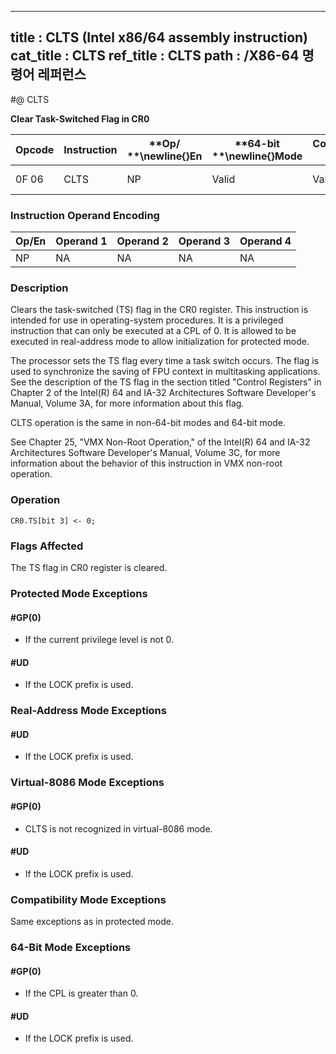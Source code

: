 ----------------------------
title : CLTS (Intel x86/64 assembly instruction)
cat_title : CLTS
ref_title : CLTS
path : /X86-64 명령어 레퍼런스
----------------------------
#@ CLTS

**Clear Task-Switched Flag in CR0**

|**Opcode**|**Instruction**|**Op/ **\newline{}**En**|**64-bit **\newline{}**Mode**|**Compat/**\newline{}**Leg Mode**|**Description**|
|----------|---------------|------------------------|-----------------------------|---------------------------------|---------------|
|0F 06|CLTS|NP|Valid|Valid|Clears TS flag in CR0.|
### Instruction Operand Encoding


|Op/En|Operand 1|Operand 2|Operand 3|Operand 4|
|-----|---------|---------|---------|---------|
|NP|NA|NA|NA|NA|
### Description


Clears the task-switched (TS) flag in the CR0 register. This instruction is intended for use in operating-system procedures. It is a privileged instruction that can only be executed at a CPL of 0. It is allowed to be executed in real-address mode to allow initialization for protected mode.

The processor sets the TS flag every time a task switch occurs. The flag is used to synchronize the saving of FPU context in multitasking applications. See the description of the TS flag in the section titled "Control Registers" in Chapter 2 of the Intel(R) 64 and IA-32 Architectures Software Developer's Manual, Volume 3A, for more information about this flag. 

CLTS operation is the same in non-64-bit modes and 64-bit mode.

See Chapter 25, "VMX Non-Root Operation," of the Intel(R) 64 and IA-32 Architectures Software Developer's Manual, Volume 3C, for more information about the behavior of this instruction in VMX non-root operation.


### Operation

```info-verb
CR0.TS[bit 3] <- 0;
```
### Flags Affected


The TS flag in CR0 register is cleared.


### Protected Mode Exceptions

#### #GP(0)
* If the current privilege level is not 0.

#### #UD
* If the LOCK prefix is used.

### Real-Address Mode Exceptions

#### #UD
* If the LOCK prefix is used.

### Virtual-8086 Mode Exceptions

#### #GP(0)
* CLTS is not recognized in virtual-8086 mode.

#### #UD
* If the LOCK prefix is used.

### Compatibility Mode Exceptions



Same exceptions as in protected mode.


### 64-Bit Mode Exceptions

#### #GP(0)
* If the CPL is greater than 0.

#### #UD
* If the LOCK prefix is used.
